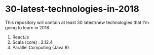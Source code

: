 # 30-latest-technologies-in-2018
This repository will contain at least 30 latest/new technologies that I'm going to learn in 2018 

1. ReactJs
2. Scala (core) : 2.12.4
3. Parallel Computing (Java 8)

